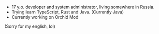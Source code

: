 - 17 y.o. developer and system administrator, living somewhere in Russia.
- Trying learn TypeScript, Rust and Java. (Currently Java)
- Currently working on Orchid Mod

(Sorry for my english, lol)
